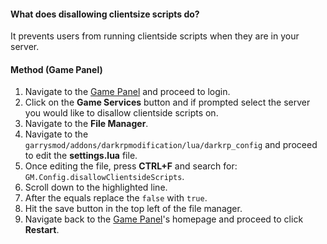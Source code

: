 #### What does disallowing clientsize scripts do?
It prevents users from running clientside scripts when they are in your server.

#### Method (Game Panel)
1. Navigate to the [Game Panel](https://hexane.gg) and 
proceed to login.
2. Click on the **Game Services** button and if prompted select the server you would like to disallow clientside scripts on.
3. Navigate to the **File Manager**.
4. Navigate to the ``garrysmod/addons/darkrpmodification/lua/darkrp_config`` and proceed to edit the **settings.lua** file.
5. Once editing the file, press **CTRL+F** and search for: ``GM.Config.disallowClientsideScripts``.
6. Scroll down to the highlighted line.
7. After the equals replace the ``false`` with ``true``.
8. Hit the save button in the top left of the file manager.
9. Navigate back to the [Game Panel](https://hexane.gg)'s homepage and proceed to click **Restart**.
